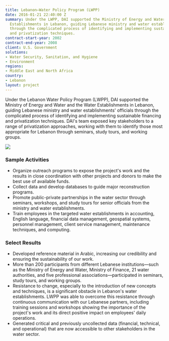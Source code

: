 ```yaml
---
title: Lebanon—Water Policy Program (LWPP)
date: 2016-01-21 22:40:00 Z
summary: Under the LWPP, DAI supported the Ministry of Energy and Water and the Water
  Establishments in Lebanon, guiding Lebanese ministry and water establishments' officials
  through the complicated process of identifying and implementing sustainable financing
  and privatization techniques.
contract-start-year: 2002
contract-end-year: 2008
client: U.S. Government
solutions:
- Water Security, Sanitation, and Hygiene
- Environment
regions:
- Middle East and North Africa
country:
- Lebanon
layout: project
---
```


Under the Lebanon Water Policy Program (LWPP), DAI supported the Ministry of Energy and Water and the Water Establishments in Lebanon, guiding Lebanese ministry and water establishments' officials through the complicated process of identifying and implementing sustainable financing and privatization techniques. DAI's team exposed key stakeholders to a range of privatization approaches, working with them to identify those most appropriate for Lebanon through seminars, study tours, and working groups.

![][1]

### Sample Activities

* Organize outreach programs to expose the project's work and the results in close coordination with other projects and donors to make the best use of available funds.
* Collect data and develop databases to guide major reconstruction programs.
* Promote public-private partnerships in the water sector through seminars, workshops, and study tours for senior officials from the ministry and water establishments.
* Train employees in the targeted water establishments in accounting, English language, financial data management, geospatial systems, personnel management, client service management, maintenance techniques, and computing.

### Select Results

* Developed reference material in Arabic, increasing our credibility and ensuring the sustainability of our work.
* More than 200 participants from different Lebanese institutions—such as the Ministry of Energy and Water, Ministry of Finance, 21 water authorities, and five professional associations—participated in seminars, study tours, and working groups.
* Resistance to change, especially to the introduction of new concepts and techniques, is a significant obstacle in Lebanon's water establishments. LWPP was able to overcome this resistance through continuous communication with our Lebanese partners, including training sessions and workshops showing the importance of the project's work and its direct positive impact on employees' daily operations.
* Generated critical and previously uncollected data (financial, technical, and operational) that are now accessible to other stakeholders in the water sector.

[1]: https://assetify-dai.com/projects/LebanonWaterPolicy.jpg
